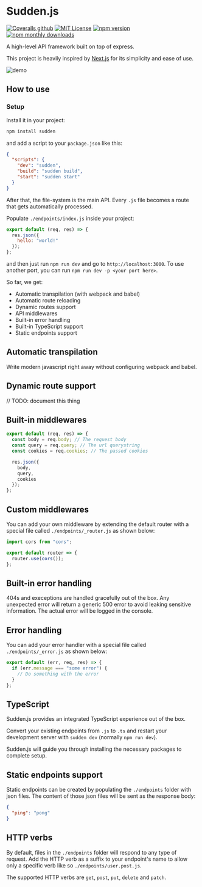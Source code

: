 # Sudden.js

[![Coveralls github](https://img.shields.io/coveralls/github/etienne-martin/sudden.js.svg?style=for-the-badge&labelColor=000000)](https://coveralls.io/github/etienne-martin/sudden.js)
[![MIT License](https://img.shields.io/npm/l/sudden.svg?style=for-the-badge&labelColor=000000)](https://github.com/etienne-martin/sudden.js/blob/master/LICENSE)
[![npm version](https://img.shields.io/npm/v/sudden.svg?style=for-the-badge&labelColor=000000)](https://www.npmjs.com/package/sudden)
[![npm monthly downloads](https://img.shields.io/npm/dm/sudden.svg?style=for-the-badge&labelColor=000000)](https://www.npmjs.com/package/sudden)

A high-level API framework built on top of express.

This project is heavily inspired by [Next.js](https://github.com/zeit/next.js) for its simplicity and ease of use.

![demo](https://raw.githubusercontent.com/etienne-martin/sudden.js/master/demo.gif)

## How to use

### Setup

Install it in your project:

```bash
npm install sudden
```

and add a script to your `package.json` like this:

```json
{
  "scripts": {
    "dev": "sudden",
    "build": "sudden build",
    "start": "sudden start"
  }
}
```

After that, the file-system is the main API. Every `.js` file becomes a route that gets automatically processed.

Populate `./endpoints/index.js` inside your project:

```js
export default (req, res) => {
  res.json({
    hello: "world!"
  });
};
```

and then just run `npm run dev` and go to `http://localhost:3000`. To use another port, you can run `npm run dev -p <your port here>`.

So far, we get:

- Automatic transpilation (with webpack and babel)
- Automatic route reloading
- Dynamic routes support
- API middlewares
- Built-in error handling
- Built-in TypeScript support
- Static endpoints support

## Automatic transpilation

Write modern javascript right away without configuring webpack and babel.

## Dynamic route support

// TODO: document this thing

## Built-in middlewares

```javascript
export default (req, res) => {
  const body = req.body; // The request body
  const query = req.query; // The url querystring
  const cookies = req.cookies; // The passed cookies

  res.json({
    body,
    query,
    cookies
  });
};
```

## Custom middlewares

You can add your own middleware by extending the default router with a special file called `./endpoints/_router.js` as shown below:

```javascript
import cors from "cors";

export default router => {
  router.use(cors());
};
```

## Built-in error handling

404s and execeptions are handled gracefully out of the box. Any unexpected error will return a generic 500 error to avoid leaking sensitive information. The actual error will be logged in the console.

## Error handling

You can add your error handler with a special file called `./endpoints/_error.js` as shown below:

```javascript
export default (err, req, res) => {
  if (err.message === "some error") {
    // Do something with the error
  }
};
```

## TypeScript

Sudden.js provides an integrated TypeScript experience out of the box.

Convert your existing endpoints from `.js` to `.ts` and restart your development server with `sudden dev` (normally `npm run dev`).

Sudden.js will guide you through installing the necessary packages to complete setup.

## Static endpoints support

Static endpoints can be created by populating the `./endpoints` folder with json files. The content of those json files will be sent as the response body:

```json
{
  "ping": "pong"
}
```

## HTTP verbs

By default, files in the `./endpoints` folder will respond to any type of request. Add the HTTP verb as a suffix to your endpoint's name to allow only a specific verb like so `./endpoints/user.post.js`.

The supported HTTP verbs are `get`, `post`, `put`, `delete` and `patch`.
